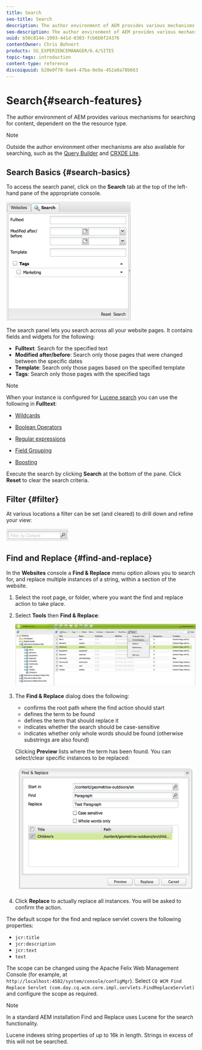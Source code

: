 ```yaml
---
title: Search
seo-title: Search
description: The author environment of AEM provides various mechanisms for searching for content, dependent on the the resource type.
seo-description: The author environment of AEM provides various mechanisms for searching for content, dependent on the the resource type.
uuid: b50c8144-1993-441d-8303-fcb6b0f24376
contentOwner: Chris Bohnert
products: SG_EXPERIENCEMANAGER/6.4/SITES
topic-tags: introduction
content-type: reference
discoiquuid: b20e0f78-9ae4-47ba-8e9a-452a0a78b663
---
```


# Search{#search-features}

The author environment of AEM provides various mechanisms for searching for content, dependent on the the resource type.

>[!NOTE]
>
>Outside the author environment other mechanisms are also available for searching, such as the [Query Builder](/help/sites-developing/querybuilder-api.md) and [CRXDE Lite](/help/sites-developing/developing-with-crxde-lite.md).

## Search Basics {#search-basics}

To access the search panel, click on the **Search** tab at the top of the left-hand pane of the appropriate console.

![](assets/chlimage_1-140.png)

The search panel lets you search across all your website pages. It contains fields and widgets for the following:

* **Fulltext**: Search for the specified text
* **Modified after/before**: Search only those pages that were changed between the specific dates
* **Template**: Search only those pages based on the specified template
* **Tags**: Search only those pages with the specified tags

>[!NOTE]
>
>When your instance is configured for [Lucene search](/help/sites-deploying/queries-and-indexing.md) you can use the following in **Fulltext**:
>
>* [Wildcards](https://lucene.apache.org/core/5_3_1/queryparser/org/apache/lucene/queryparser/classic/package-summary.html#Wildcard_Searches)
>* [Boolean Operators](https://lucene.apache.org/core/5_3_1/queryparser/org/apache/lucene/queryparser/classic/package-summary.html#Boolean_operators)  
>
>* [Regular expressions](https://lucene.apache.org/core/5_3_1/queryparser/org/apache/lucene/queryparser/classic/package-summary.html#Regexp_Searches)
>* [Field Grouping](https://lucene.apache.org/core/5_3_1/queryparser/org/apache/lucene/queryparser/classic/package-summary.html#Field_Grouping)
>* [Boosting](https://lucene.apache.org/core/5_3_1/queryparser/org/apache/lucene/queryparser/classic/package-summary.html#Boosting_a_Term)
>

Execute the search by clicking **Search** at the bottom of the pane. Click **Reset** to clear the search criteria.

## Filter {#filter}

At various locations a filter can be set (and cleared) to drill down and refine your view:

![](assets/chlimage_1-141.png)

## Find and Replace {#find-and-replace}

In the **Websites** console a **Find & Replace** menu option allows you to search for, and replace multiple instances of a string, within a section of the website.

1. Select the root page, or folder, where you want the find and replace action to take place.
1. Select **Tools** then **Find & Replace**:

   ![](assets/screen_shot_2012-02-15at120346pm.png)

1. The **Find & Replace** dialog does the following:

    * confirms the root path where the find action should start
    * defines the term to be found
    * defines the term that should replace it
    * indicates whether the search should be case-sensitive
    * indicates whether only whole words should be found (otherwise substrings are also found)

   Clicking **Preview** lists where the term has been found. You can select/clear specific instances to be replaced:

   ![](assets/screen_shot_2012-02-15at120719pm.png)

1. Click **Replace** to actually replace all instances. You will be asked to confirm the action.

The default scope for the find and replace servlet covers the following properties:

* `jcr:title`
* `jcr:description`
* `jcr:text`
* `text`

The scope can be changed using the Apache Felix Web Management Console (for example, at `http://localhost:4502/system/console/configMgr`). Select `CQ WCM Find Replace Servlet (com.day.cq.wcm.core.impl.servlets.FindReplaceServlet)` and configure the scope as required.

>[!NOTE]
>
>In a standard AEM installation Find and Replace uses Lucene for the search functionality.
>
>Lucene indexes string properties of up to 16k in length. Strings in excess of this will not be searched.

